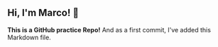 ## Hi, I'm Marco! 🙂

**This is a GitHub practice Repo!** And as a first commit, I've added this Markdown file.

